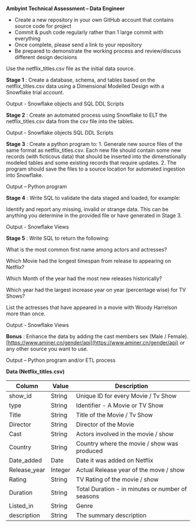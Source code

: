 **Ambyint Technical Assessment – Data Engineer**

* Create a new repository in your own GitHub account that contains source code for project
* Commit & push code regularly rather than 1 large commit with everything
* Once complete, please send a link to your repository
* Be prepared to demonstrate the working process and review/discuss different design decisions

Use the netflix_titles.csv file as the initial data source.

**Stage 1** : Create a database, schema, and tables based on the netflix_titles.csv data using a Dimensional Modelled Design with a Snowflake trial account.

Output - Snowflake objects and SQL DDL Scripts

**Stage 2** : Create an automated process using Snowflake to ELT the netflix_titles.csv data from the csv file into the tables. 

Output - Snowflake objects SQL DDL Scripts 

**Stage 3** : Create a python program to:
    1. Generate new source files of the same format as netflix_titles.csv.  Each new file should contain some new records (with ficticous data) that should be inserted into the dimenstionally modeled tables and some existing records that require updates.
    2. The program should save the files to a source location for automated ingestion into Snowflake. 

Output – Python program

**Stage 4** : Write SQL to validate the data staged and loaded, for example:

Identify and report any missing, invalid or strange data. This can be anything you determine in the provided file or have generated in Stage 3. 

Output - Snowflake Views

**Stage 5** : Write SQL to return the following:

What is the most common first name among actors and actresses?

Which Movie had the longest timespan from release to appearing on Netflix?

Which Month of the year had the most new releases historically?

Which year had the largest increase year on year (percentage wise) for TV Shows?

List the actresses that have appeared in a movie with Woody Harrelson more than once.

Output - Snowflake Views

**Bonus** : Enhance the data by adding the cast members sex (Male / Female). [https://www.aminer.cn/gender/api](https://www.aminer.cn/gender/api) or any other source you want to use.

Output – Python program and/or ETL process

**Data (Netflix\_titles.csv)**

| **Column** | **Value** | **Description** |
| --- | --- | --- |
| show\_id | String | Unique ID for every Movie / Tv Show |
| type | String | Identifier - A Movie or TV Show |
| Title | String | Title of the Movie / Tv Show |
| Director | String | Director of the Movie |
| Cast | String | Actors involved in the movie / show |
| Country | String | Country where the movie / show was produced |
| Date\_added | Date | Date it was added on Netflix |
| Release\_year | Integer | Actual Release year of the move / show |
| Rating | String | TV Rating of the movie / show |
| Duration | String | Total Duration - in minutes or number of seasons |
| Listed\_in | String | Genre |
| description | String | The summary description |

